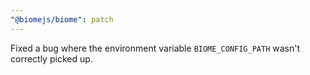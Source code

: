 ```yaml
---
"@biomejs/biome": patch
---
```


Fixed a bug where the environment variable `BIOME_CONFIG_PATH` wasn't correctly picked up.
